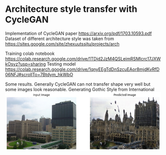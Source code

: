 # Architecture style transfer with CycleGAN

Implementation of CycleGAN paper https://arxiv.org/pdf/1703.10593.pdf
Dataset of different architecture style was taken from https://sites.google.com/site/zhexuutssjtu/projects/arch

Training colab notebook https://colab.research.google.com/drive/1TDjd2JzM4QSLeimRSMlcrc17JXWkOsyz?usp=sharing
Testing model https://colab.research.google.com/drive/1qnyEEgTdDnSzcuEAor8mjdKvRfD06NFJ#scrollTo=7Btdym_hkWbO


Some results. Generally CycleGAN can not transfer shape very well but some images look reasonable.
Generating Gothic Style from International
![Alt text](samples/X2Y_9.jpg?raw=true "Title")

